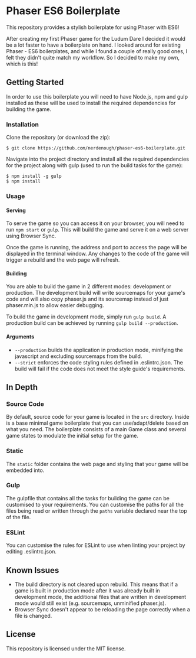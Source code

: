 # Phaser ES6 Boilerplate
This repository provides a stylish boilerplate for using Phaser with ES6!

After creating my first Phaser game for the Ludum Dare I decided it would be a
lot faster to have a boilerplate on hand. I looked around for existing Phaser -
ES6 boilerplates, and while I found a couple of really good ones, I felt they
didn't quite match my workflow. So I decided to make my own, which is this!

## Getting Started
In order to use this boilerplate you will need to have Node.js, npm and gulp
installed as these will be used to install the required dependencies for
building the game.

### Installation
Clone the repository (or download the zip):
```
$ git clone https://github.com/nerdenough/phaser-es6-boilerplate.git
```

Navigate into the project directory and install all the required dependencies
for the project along with gulp (used to run the build tasks for the game):
```
$ npm install -g gulp
$ npm install
```

### Usage
#### Serving
To serve the game so you can access it on your browser, you will need to run
`npm start` or `gulp`. This will build the game and serve it on a web server
using Browser Sync.

Once the game is running, the address and port to access the page will be
displayed in the terminal window. Any changes to the code of the game will
trigger a rebuild and the web page will refresh.

#### Building
You are able to build the game in 2 different modes: development or production.
The development build will write sourcemaps for your game's code and will also
copy phaser.js and its sourcemap instead of just phaser.min.js to allow easier
debugging.

To build the game in development mode, simply run `gulp build`. A production
build can be achieved by running `gulp build --production`.

#### Arguments
- `--production` builds the application in production mode, minifying the
javascript and excluding sourcemaps from the build.
- `--strict` enforces the code styling rules defined in .eslintrc.json. The
build will fail if the code does not meet the style guide's requirements.

## In Depth
### Source Code
By default, source code for your game is located in the `src` directory. Inside
is a base minimal game boilerplate that you can use/adapt/delete based on what
you need. The boilerplate consists of a main Game class and several game states
to modulate the initial setup for the game.

### Static
The `static` folder contains the web page and styling that your game will be
embedded into.

### Gulp
The gulpfile that contains all the tasks for building the game can be customised
to your requirements. You can customise the paths for all the files being read
or written through the `paths` variable declared near the top of the file.

### ESLint
You can customise the rules for ESLint to use when linting your project by
editing .eslintrc.json.

## Known Issues
- The build directory is not cleared upon rebuild. This means that if a game is
built in production mode after it was already built in development mode, the
additional files that are written in development mode would still exist (e.g.
sourcemaps, unminified phaser.js).
- Browser Sync doesn't appear to be reloading the page correctly when a file is
changed.

## License
This repository is licensed under the MIT license.
